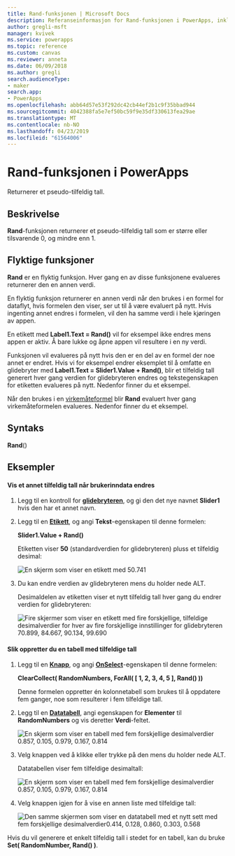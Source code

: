 ```yaml
---
title: Rand-funksjonen | Microsoft Docs
description: Referanseinformasjon for Rand-funksjonen i PowerApps, inkludert syntaks og eksempler
author: gregli-msft
manager: kvivek
ms.service: powerapps
ms.topic: reference
ms.custom: canvas
ms.reviewer: anneta
ms.date: 06/09/2018
ms.author: gregli
search.audienceType:
- maker
search.app:
- PowerApps
ms.openlocfilehash: abb64d57e53f292dc42cb44ef2b1c9f35bbad944
ms.sourcegitcommit: 4042388fa5e7ef50bc59f9e35df330613fea29ae
ms.translationtype: MT
ms.contentlocale: nb-NO
ms.lasthandoff: 04/23/2019
ms.locfileid: "61564006"
---
```

# <a name="rand-function-in-powerapps"></a>Rand-funksjonen i PowerApps
Returnerer et pseudo-tilfeldig tall.

## <a name="description"></a>Beskrivelse
**Rand**-funksjonen returnerer et pseudo-tilfeldig tall som er større eller tilsvarende 0, og mindre enn 1.

## <a name="volatile-functions"></a>Flyktige funksjoner
**Rand** er en flyktig funksjon.  Hver gang en av disse funksjonene evalueres returnerer den en annen verdi.  

En flyktig funksjon returnerer en annen verdi når den brukes i en formel for dataflyt, hvis formelen den viser, ser ut til å være evaluert på nytt.  Hvis ingenting annet endres i formelen, vil den ha samme verdi i hele kjøringen av appen.

En etikett med **Label1.Text = Rand()** vil for eksempel ikke endres mens appen er aktiv.  Å bare lukke og åpne appen vil resultere i en ny verdi.

Funksjonen vil evalueres på nytt hvis den er en del av en formel der noe annet er endret.  Hvis vi for eksempel endrer eksemplet til å omfatte en glidebryter med **Label1.Text = Slider1.Value + Rand()**, blir et tilfeldig tall generert hver gang verdien for glidebryteren endres og tekstegenskapen for etiketten evalueres på nytt.  Nedenfor finner du et eksempel.

Når den brukes i en [virkemåteformel](../working-with-formulas-in-depth.md) blir **Rand** evaluert hver gang virkemåteformelen evalueres.  Nedenfor finner du et eksempel.

## <a name="syntax"></a>Syntaks
**Rand**()

## <a name="examples"></a>Eksempler

#### <a name="display-a-different-random-number-as-user-input-changes"></a>Vis et annet tilfeldig tall når brukerinndata endres
1. Legg til en kontroll for **[glidebryteren](../controls/control-slider.md)**, og gi den det nye navnet **Slider1** hvis den har et annet navn.

1. Legg til en **[Etikett](../controls/control-text-box.md)**, og angi **Tekst**-egenskapen til denne formelen:

    **Slider1.Value + Rand()**

    Etiketten viser **50** (standardverdien for glidebryteren) pluss et tilfeldig desimal:

    ![En skjerm som viser en etikett med 50.741](media/function-rand/rand-slider-1.png)

1. Du kan endre verdien av glidebryteren mens du holder nede ALT.

    Desimaldelen av etiketten viser et nytt tilfeldig tall hver gang du endrer verdien for glidebryteren:

    ![Fire skjermer som viser en etikett med fire forskjellige, tilfeldige desimalverdier for hver av fire forskjellige innstillinger for glidebryteren 70.899, 84.667, 90.134, 99.690](media/function-rand/rand-slider-results.png)

#### <a name="create-a-table-of-random-numbers"></a>Slik oppretter du en tabell med tilfeldige tall
1. Legg til en **[Knapp](../controls/control-button.md)**, og angi **[OnSelect](../controls/properties-core.md)**-egenskapen til denne formelen:

    **ClearCollect( RandomNumbers, ForAll( [ 1, 2, 3, 4, 5 ], Rand() ))**

    Denne formelen oppretter én kolonnetabell som brukes til å oppdatere fem ganger, noe som resulterer i fem tilfeldige tall.

1. Legg til en **[Datatabell](../controls/control-data-table.md)**, angi egenskapen for **Elementer** til **RandomNumbers** og vis deretter **Verdi**-feltet.

    ![En skjerm som viser en tabell med fem forskjellige desimalverdier 0.857, 0.105, 0.979, 0.167, 0.814](media/function-rand/set-show-data.png)

1. Velg knappen ved å klikke eller trykke på den mens du holder nede ALT.

    Datatabellen viser fem tilfeldige desimaltall:

    ![En skjerm som viser en tabell med fem forskjellige desimalverdier 0.857, 0.105, 0.979, 0.167, 0.814](media/function-rand/rand-collection-1.png)

1. Velg knappen igjen for å vise en annen liste med tilfeldige tall:

    ![Den samme skjermen som viser en datatabell med et nytt sett med fem forskjellige desimalverdier0.414, 0.128, 0.860, 0.303, 0.568](media/function-rand/rand-collection-2.png)

Hvis du vil generere et enkelt tilfeldig tall i stedet for en tabell, kan du bruke **Set( RandomNumber, Rand() )**.

